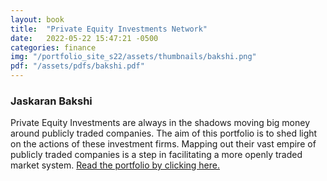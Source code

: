 ```yaml
---
layout: book
title:  "Private Equity Investments Network"
date:   2022-05-22 15:47:21 -0500
categories: finance
img: "/portfolio_site_s22/assets/thumbnails/bakshi.png"
pdf: "/assets/pdfs/bakshi.pdf"
---
```


<h3>Jaskaran Bakshi</h3>

Private Equity Investments are always in the shadows moving big money around publicly traded
companies. The aim of this portfolio is to shed light on the actions of these investment firms.
Mapping out their vast empire of publicly traded companies is a step in facilitating a more openly
traded market system. <a href="{{ page.pdf | relative_url }}">Read the portfolio by clicking here.</a>

[jekyll-docs]: https://jekyllrb.com/docs/home
[jekyll-gh]:   https://github.com/jekyll/jekyll
[jekyll-talk]: https://talk.jekyllrb.com/
